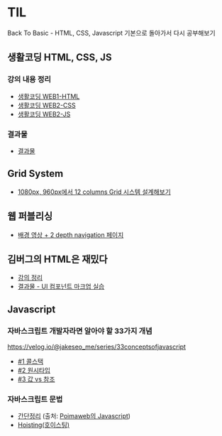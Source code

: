 # TIL

Back To Basic - HTML, CSS, Javascript 기본으로 돌아가서 다시 공부해보기

## 생활코딩 HTML, CSS, JS

### 강의 내용 정리

- [생활코딩 WEB1-HTML](https://www.notion.so/leediana/WEB1-HTML-66599dadf8c54c33b879c0180d2f7790)
- [생활코딩 WEB2-CSS](https://www.notion.so/leediana/WEB2-CSS-dd21b49123c54c93a16e1e1c2aa9c7c8)
- [생활코딩 WEB2-JS](https://www.notion.so/leediana/WEB2-JavaScript-afb9e5c8c1ee4037872ec16d57234c23)

### 결과물

- [결과물](https://dianaleee.github.io/TIL/HTML/web/index.html)

## Grid System

- [1080px, 960px에서 12 columns Grid 시스템 설계해보기](https://dianaleee.github.io/TIL/grid/1080-grid-system/grid.html)

## 웹 퍼블리싱

- [배경 영상 + 2 depth navigation 페이지](https://dianaleee.github.io/TIL/video-background-page/index.html)

## 김버그의 HTML은 재밌다

- [강의 정리](https://www.notion.so/leediana/HTML-58e4ebd2990d4aac8c7dd3d024f4484e)
- [결과물 - UI 컴포넌트 마크업 실습](https://dianaleee.github.io/TIL/markup-practice/index.html)

## Javascript

### 자바스크립트 개발자라면 알아야 할 33가지 개념

https://velog.io/@jakeseo_me/series/33conceptsofjavascript

- [#1 콜스택](https://www.notion.so/leediana/1-44ce35f01c9e490c95106728e0714810)
- [#2 원시타입](https://www.notion.so/leediana/2-c5bf6ec408634872921a3a9d3f6f67b0)
- [#3 값 vs 참조](https://www.notion.so/leediana/3-vs-a9922c85eda1479a8a80fa0b23f0aeb0)

### 자바스크립트 문법

- [간단정리](https://www.notion.so/leediana/20c93d5e694c4ab8b0730ac92172c89d)
  (출처: [Poimaweb의 Javascript](https://poiemaweb.com/coding))
- [Hoisting(호이스팅)](https://medium.com/@_diana_lee/javascript-hoisting-%ED%98%B8%EC%9D%B4%EC%8A%A4%ED%8C%85-2df9955db5c7)

